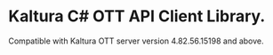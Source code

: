 # Kaltura C# OTT API Client Library.
Compatible with Kaltura OTT server version 4.82.56.15198 and above.
